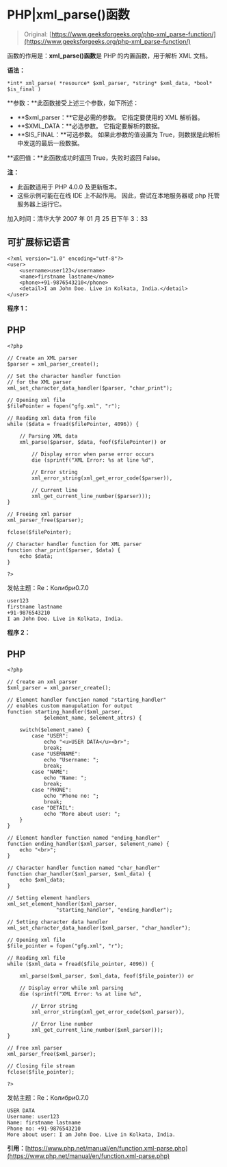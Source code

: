# PHP|xml_parse()函数

> Original: [https://www.geeksforgeeks.org/php-xml_parse-function/](https://www.geeksforgeeks.org/php-xml_parse-function/)

函数的作用是：**xml_parse()函数**是 PHP 的内置函数，用于解析 XML 文档。

**语法：**

```
*int* xml_parse( *resource* $xml_parser, *string* $xml_data, *bool* $is_final )
```

**参数：**此函数接受上述三个参数，如下所述：

*   **$xml_parser：**它是必需的参数。 它指定要使用的 XML 解析器。
*   **$XML_DATA：**必选参数。 它指定要解析的数据。
*   **$IS_FINAL：**可选参数。 如果此参数的值设置为 True，则数据是此解析中发送的最后一段数据。

**返回值：**此函数成功时返回 True，失败时返回 False。

**注：**

*   此函数适用于 PHP 4.0.0 及更新版本。
*   这些示例可能在在线 IDE 上不起作用。 因此，尝试在本地服务器或 php 托管服务器上运行它。

加入时间：清华大学 2007 年 01 月 25 日下午 3：33

## 可扩展标记语言

```
<?xml version="1.0" encoding="utf-8"?>
<user>
    <username>user123</username>
    <name>firstname lastname</name>
    <phone>+91-9876543210</phone>
    <detail>I am John Doe. Live in Kolkata, India.</detail>
</user>
```

**程序 1：**

## PHP

```
<?php

// Create an XML parser
$parser = xml_parser_create();

// Set the character handler function
// for the XML parser
xml_set_character_data_handler($parser, "char_print");

// Opening xml file
$filePointer = fopen("gfg.xml", "r");

// Reading xml data from file
while ($data = fread($filePointer, 4096)) {

    // Parsing XML data
    xml_parse($parser, $data, feof($filePointer)) or

        // Display error when parse error occurs
        die (sprintf("XML Error: %s at line %d",

        // Error string
        xml_error_string(xml_get_error_code($parser)),

        // Current line       
        xml_get_current_line_number($parser)));
}

// Freeing xml parser
xml_parser_free($parser);

fclose($filePointer);

// Character handler function for XML parser
function char_print($parser, $data) {
    echo $data;
}

?>
```

发帖主题：Re：Колибри0.7.0

```
user123 
firstname lastname 
+91-9876543210 
I am John Doe. Live in Kolkata, India. 
```

**程序 2：**

## PHP

```
<?php

// Create an xml parser
$xml_parser = xml_parser_create();

// Element handler function named "starting_handler"
// enables custom manupulation for output
function starting_handler($xml_parser,
            $element_name, $element_attrs) {

    switch($element_name) {
        case "USER":
            echo "<u>USER DATA</u><br>";
            break;
        case "USERNAME":
            echo "Username: ";
            break;
        case "NAME":
            echo "Name: ";
            break;
        case "PHONE":
            echo "Phone no: ";
            break;
        case "DETAIL":
            echo "More about user: ";
    }
}

// Element handler function named "ending_handler"
function ending_handler($xml_parser, $element_name) {
    echo "<br>";
}

// Character handler function named "char_handler"
function char_handler($xml_parser, $xml_data) {
    echo $xml_data;
}

// Setting element handlers
xml_set_element_handler($xml_parser,
                "starting_handler", "ending_handler");

// Setting character data handler
xml_set_character_data_handler($xml_parser, "char_handler");

// Opening xml file
$file_pointer = fopen("gfg.xml", "r");

// Reading xml file
while ($xml_data = fread($file_pointer, 4096)) {

    xml_parse($xml_parser, $xml_data, feof($file_pointer)) or

    // Display error while xml parsing   
    die (sprintf("XML Error: %s at line %d",

        // Error string
        xml_error_string(xml_get_error_code($xml_parser)),

        // Error line number
        xml_get_current_line_number($xml_parser)));
}

// Free xml parser
xml_parser_free($xml_parser);

// Closing file stream
fclose($file_pointer);

?>
```

发帖主题：Re：Колибри0.7.0

```
USER DATA
Username: user123
Name: firstname lastname
Phone no: +91-9876543210
More about user: I am John Doe. Live in Kolkata, India.
```

**引用：**[https://www.php.net/manual/en/function.xml-parse.php](https://www.php.net/manual/en/function.xml-parse.php)